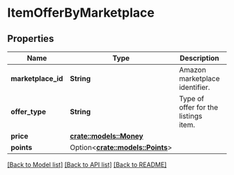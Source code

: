 # ItemOfferByMarketplace

## Properties

Name | Type | Description | Notes
------------ | ------------- | ------------- | -------------
**marketplace_id** | **String** | Amazon marketplace identifier. | 
**offer_type** | **String** | Type of offer for the listings item. | 
**price** | [**crate::models::Money**](Money.md) |  | 
**points** | Option<[**crate::models::Points**](Points.md)> |  | [optional]

[[Back to Model list]](../README.md#documentation-for-models) [[Back to API list]](../README.md#documentation-for-api-endpoints) [[Back to README]](../README.md)


